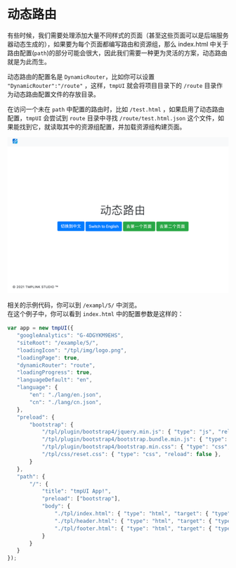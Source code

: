 # 动态路由
有些时候，我们需要处理添加大量不同样式的页面（甚至这些页面可以是后端服务器动态生成的），如果要为每个页面都编写路由和资源组，那么 index.html 中关于路由配置(`path`)的部分可能会很大，因此我们需要一种更为灵活的方案，动态路由就是为此而生。   

动态路由的配置名是 `DynamicRouter`，比如你可以设置 `"DynamicRouter":"/route"` ，这样，`tmpUI` 就会将项目目录下的 `/route` 目录作为动态路由配置文件的存放目录。  

在访问一个未在 `path` 中配置的路由时，比如 `/test.html` ，如果启用了动态路由配置，`tmpUI` 会尝试到 `route` 目录中寻找 `/route/test.html.json` 这个文件，如果能找到它，就读取其中的资源组配置，并加载资源组构建页面。

<img src="./img/image7.png">

相关的示例代码，你可以到 `/exampl/5/` 中浏览。   
在这个例子中，你可以看到 `index.html` 中的配置参数是这样的：

```javascript
var app = new tmpUI({
   "googleAnalytics": "G-4DGYKM9EHS",
   "siteRoot": "/example/5/",
   "loadingIcon": "/tpl/img/logo.png",
   "loadingPage": true,
   "dynamicRouter": "route",
   "loadingProgress": true,
   "languageDefault": "en",
   "language": {
       "en": "./lang/en.json",
       "cn": "./lang/cn.json",
   },
   "preload": {
       "bootstrap": {
           "/tpl/plugin/bootstrap4/jquery.min.js": { "type": "js", "reload": false },
           "/tpl/plugin/bootstrap4/bootstrap.bundle.min.js": { "type": "js", "reload": false },
           "/tpl/plugin/bootstrap4/bootstrap.min.css": { "type": "css", "reload": false },
           "/tpl/css/reset.css": { "type": "css", "reload": false },
       }
   },
   "path": {
       "/": {
           "title": "tmpUI App!",
           "preload": ["bootstrap"],
           "body": {
               "./tpl/index.html": { "type": "html", "target": { "type": "body" } },
               "./tpl/header.html": { "type": "html", "target": { "type": "id", "val": "tpl_header" } },
               "./tpl/footer.html": { "type": "html", "target": { "type": "id", "val": "tpl_footer" } }
           }
       }
   }
});

```